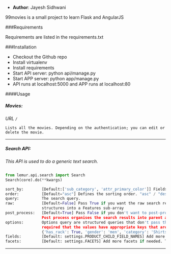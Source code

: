 * **Author**: Jayesh Sidhwani

99movies is a small project to learn Flask and AngularJS

###Requirements

Requirements are listed in the requirements.txt

###Installation

* Checkout the Github repo
* Install virtualenv
* Install requirements
* Start API server: python api/manage.py
* Start APP server: python app/manage.py
* API runs at localhost:5000 and APP runs at localhost:80


####Usage

##### Movies:
_URL `/`_
```
Lists all the movies. Depending on the authentication; you can edit or delete the movie.
```
---
##### Search API:
_This API is used to do a generic text search._
```python

from lemur.api.search import Search
Search(core).do(**kwargs)

sort_by:        [Default:['sub_category', 'attr_primary_color']] Fields that used for sorting the search results
order:          [Default="asc"] Defines the sorting order. "asc" / "desc"
query:          The search query.
raw:            [Default=False] Pass True if you want the raw search result. If raw is False, all the attributes are
                structures into a Features sub-array
post_process:   [Default=True] Pass False if you don't want to post-process the query results.
                Post process organises the search results into parent and children.
options:        Options query are structured queries that don't pass through NLP processing. It's a dictionary and it's
                required that the values have appropriate keys that are fields in Solr schema. For example,
                {'has_rack': True, 'gender': 'men', 'category': 'Shirts'}. These arguments are passed as-is to Solr
fields:         [Default: settings.PRODUCT_CHILD_FIELD_NAMES] Add more fields if needed. The new fields extend the default
facets:         [Default: settings.FACETS] Add more facets if needed. The new facets extend the default
```
---